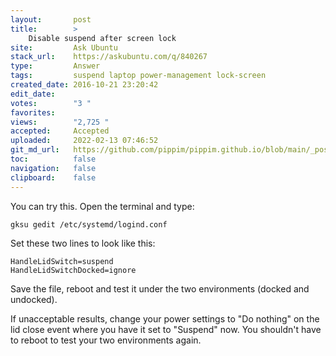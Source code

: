 ```yaml
---
layout:       post
title:        >
    Disable suspend after screen lock
site:         Ask Ubuntu
stack_url:    https://askubuntu.com/q/840267
type:         Answer
tags:         suspend laptop power-management lock-screen
created_date: 2016-10-21 23:20:42
edit_date:    
votes:        "3 "
favorites:    
views:        "2,725 "
accepted:     Accepted
uploaded:     2022-02-13 07:46:52
git_md_url:   https://github.com/pippim/pippim.github.io/blob/main/_posts/2016/2016-10-21-Disable-suspend-after-screen-lock.md
toc:          false
navigation:   false
clipboard:    false
---
```


You can try this. Open the terminal and type:

``` 
gksu gedit /etc/systemd/logind.conf
```

Set these two lines to look like this:

``` 
HandleLidSwitch=suspend
HandleLidSwitchDocked=ignore
```

Save the file, reboot and test it under the two environments (docked and undocked).

If unacceptable results, change your power settings to "Do nothing" on the lid close event where you have it set to "Suspend" now. You shouldn't have to reboot to test your two environments again.
